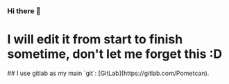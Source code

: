 ### Hi there 👋

<h1 color=red>
I will edit it from start to finish sometime, don't let me forget this :D
</h1>
## I use gitlab as my main `git`: [GitLab](https://gitlab.com/Pometcan).
